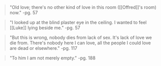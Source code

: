 >"Old love; there's no other kind of love in this room ([[Offred]]'s room) now."
> -pg. 57

>"I looked up at the blind plaster eye in the ceiling. I wanted to feel [[Luke]] lying beside me."
> -pg. 57

>"But this is wrong, nobody dies from lack of sex. It's lack of love we die from. There's nobody here I can love, all the people I could love are dead or elsewhere."
> -pg. 117

>"To him I am not merely empty."
> -pg. 188

